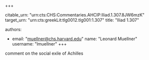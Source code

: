 +++


citable_urn: "urn:cts:CHS:Commentaries.AHCIP:Iliad.1.307.8JW6mzK"
target_urn: "urn:cts:greekLit:tlg0012.tlg001:1.307"
title: "Iliad 1.307"

authors:
- email: "muellner@chs.harvard.edu"
  name: "Leonard Muellner"
  username: "lmuellner"
+++

<p>comment on the social exile of Achilles</p>
